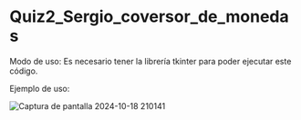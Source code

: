 # Quiz2_Sergio_coversor_de_monedas


Modo de uso:
Es necesario tener la librería tkinter para poder ejecutar este código.

Ejemplo de uso:



![Captura de pantalla 2024-10-18 210141](https://github.com/user-attachments/assets/0d2f7284-bb35-42db-b712-68ff6e918052)
